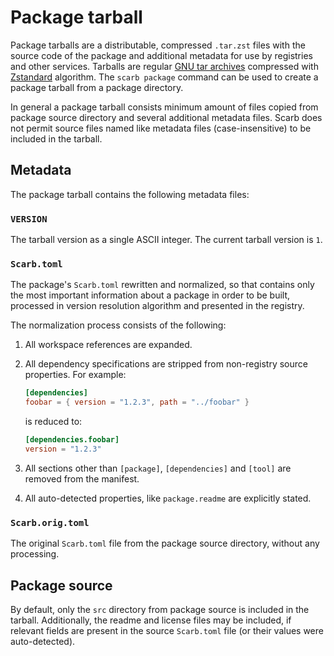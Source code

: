 # Package tarball

Package tarballs are a distributable, compressed `.tar.zst` files with the source code of the package and additional
metadata for use by registries and other services.
Tarballs are regular [GNU tar archives](<https://en.wikipedia.org/wiki/Tar_(computing)>) compressed
with [Zstandard](https://facebook.github.io/zstd/) algorithm.
The `scarb package` command can be used to create a package tarball from a package directory.

In general a package tarball consists minimum amount of files copied from package source directory and several
additional metadata files.
Scarb does not permit source files named like metadata files (case-insensitive) to be included in the tarball.

## Metadata

The package tarball contains the following metadata files:

### `VERSION`

The tarball version as a single ASCII integer.
The current tarball version is `1`.

### `Scarb.toml`

The package's `Scarb.toml` rewritten and normalized, so that contains only the most important information about a
package in order to be built, processed in version resolution algorithm and presented in the registry.

The normalization process consists of the following:

1. All workspace references are expanded.
2. All dependency specifications are stripped from non-registry source properties. For example:

   ```toml
   [dependencies]
   foobar = { version = "1.2.3", path = "../foobar" }
   ```

   is reduced to:

   ```toml
   [dependencies.foobar]
   version = "1.2.3"
   ```

3. All sections other than `[package]`, `[dependencies]` and `[tool]` are removed from the manifest.
4. All auto-detected properties, like `package.readme` are explicitly stated.

### `Scarb.orig.toml`

The original `Scarb.toml` file from the package source directory, without any processing.

## Package source

By default, only the `src` directory from package source is included in the tarball.
Additionally, the readme and license files may be included, if relevant fields are present in the source `Scarb.toml`
file (or their values were auto-detected).

